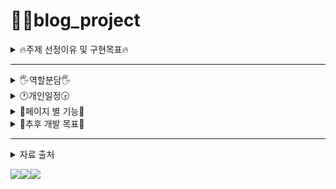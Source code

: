 # 👩‍💻blog_project

<details>

<summary>🔥주제 선정이유 및 구현목표🔥</summary> 

###### 주제선정 이유

    수업시간에 배운 내용을 활용할 수 있는 주제를 고안하다가 블로그가 가장 적합하다고 생각되어 선정



###### 구현목표

    싸이월드/블로그 등의 기능을 하는 개인 페이지
    회원가입 / 글 작성 및 삭제 / 카테고리가 나뉘어진 글 작성

</details>

---

<details>
<summary>🖐️역할분담🖐️</summary>


##### **성지혜**(조장) ❤️
+ **PowerPoint**
+ Index
+ 게시판
+ Best

##### **최예은** 🧡
+ **발표**
+ Main
+ Index -  프로필 사진
+ 회원가입
+ 로그인
+ 회원정보수정

##### **최유정** 💛
+ **README**
+ Diary

##### **최윤미** 💚
+ **Git-Hub** 
+ Gallery

</details>

<details>
<summary>🕐개인일정🕞</summary>



<details>
<summary>성지혜</summary>

|날짜|구현 기능|
| -- | -- |
|10/28|게시판 프레임워크 구성|
||Index 페이지 프레임워크 구성|
|10/31|게시판 글쓰기 기능 구현 및 오류 수정|
|11/01|게시판  글쓰기, 글 목록 완성[CSS 제외 ]|
||글 보기 오류 수정|
||검색기능 구현, 페이징 처리 기능 구현|
|11/02|글 보기 상세출력 기능 구현|
||글 수정/삭제 기능 구현|
||댓글/ 대-댓글 기능 구현|
|11/03|best 페이지 와이어프레임 구성|
|11/04|게시판 페이지  CSS|
||index 페이지 CSS|
||글 목록(list) 페이지 CSS|
|11/07|index 페이지 구조 수정|
||게시판 CSS꾸미기|
||글쓰기 기능 오류 수정|
|11/08|게시판 페이지 완성|
||best 페이지 구성, CSS 구조 잡기|
|11/09|Best 페이지 내용 입력 및 CSS|
|11/10|Best 페이지 CSS 꾸미기 완성|
||글 보기 페이지 목록보기 버튼 클릭이 이동 오류 수정|
||각 페이지 CSS 적용 안되는 페이지 수정|
|11/11|글 보기 페이지 이전, 이후 페이지로 이동하는 기능 추가 구현|

</details>

<details>
<summary>최예은</summary>

|날짜|구현 기능|
| -- | -- |
|10/21|회원가입 유효성검사|
|10/24|로그인/아이디찾기/비밀번호 찾기 백엔드 진행 및 완성|
|10/25|글쓰기, 글출력(미완성)|
|10/26|글출력(진행중)|
|10/27|글출력 완료|
|10/28|회원가입 css 완성|
|10/29|회원탈퇴 백엔드 완성|
|10/31|회원수정 진행중|
|11/1|회원수정 완료 및|
|11/2|전체 css 제작중|
|11/3|전체 css완성|
|11/4| main페이지 제작 및 css완성 (프론트만)|
|11/6|클릭하면 상단으로 이동하는 script 제작|
|11/7|main페이지 제작(프론트만)|
|11/10|프로필사진 수정하기|

</details>

<details>
<summary>최유정</summary>

|날짜|구현 기능|
| -- | -- |
|10/31|다이어리 글쓰기 메소드 구현 및 다이어리 css|
|11/01|다이어리 글 불러오기 메소드 구현 및 다이어리 css|
|11/01|선택한 날짜 일기 가져오기 메소드|
||감정 디비 가져오기 메소드(테이블 구현)|
|11/02|감정 더블 클릭 시 수정 메소드 구현|
||감정 hover,click,배경 css|
||지난 일기 이동 및 오늘의 일기로 이동|
|11/03|HTML 구조 수정 및 css|
|11/04|지난 일기 불러오기 시 완료도장 추가|
||일기 배경 더블클릭하면 바뀌게 해주는 메소드|
||오늘 이미 쓴 일기가 있으면 더이상 insert 안되게 막는 메소드|
||오늘 일기가 있는지 확인하는 메소드|
||오늘 일기 수정하게해주는 메소드|
||감정 수정 메소드 선택할 수 있도록 confirm으로 변경| 
|11/08|선택한 하트 , 목록에 있는 하트 gif 제작 및 날짜 배경 리본 png 제작|
||배경이미지png 제작( 가져온 이미지 수정 )|
|11/09|로그인시 회원넘버 세션에 저장 함수|
||호버 시 기능 알려주는 함수|
|11/10|일기 수정/작성시 이미지 번호도 같이 보냄|
||지난 일기 불러올때 감정이랑 테마도 같이 가져옴|
||날짜 선택하지 않거나 / 오늘이 아니면 작성 못하도록 막음|
||일기안씀도장 추가|
||호버시 기능 설명 알림 함수 제작|
||로그인 시 기본 감정 insert 함수 제작|
||글꼴 적용|
|11/11|이미 테이블 가지고 있는지 확인하는 함수,css 수정|

</details>

<details>
<summary>최윤미</summary>

|날짜|구현 기능|
| -- | -- |
|10/28|임시 깃 생성|
|11/01|사진첩 게시판 등록 및 레이아웃|
|11/02|사진첩 전체 출력 메소드 생성|
|11/03|프로젝트 깃 생성  / 합치기|
|11/04|전체출력 / 상세 확인 기능|
|11/08|목록보기|
|11/09|삭제 버튼 기능|
||글 목록 9개씩 출력 기능( 구현 실패 )|
|11/10|SQL 추가 및 로그인 멤버와 연결 기능 추가|
|11/11|전체적인 CSS 작성|

</details>

</details>

<details>
<summary>🔧페이지 별 기능🔧</summary>


<details>
<summary> 메인💻</summary>

+ 로그인후 처음 보게되는 화면 내 블로그로 이동 기능
+ 로그인한 회원 이름 상단에 띄워 알려주는 기능
</details>

<details>
<summary>index📄</summary>

+ 내 블로그 기본 화면
+ a 태그를 이용한 카테고리 이동 기능
+ 왼쪽에 고정해 항상 왼쪽에 존재하도록 제작
+ 선택한 카테고리 이동 기능
+ 카테고리 hover 시 색상 변경
+ 친구추가 기능
</details>

<details>
<summary>best👍</summary> 

+ 상단 이미지 hover시 글 제목을 포함한 박스 올라오는 css

</details>

<details>
<summary>갤러리🎨</summary>

+ 첨부파일을 포함한 글 작성 기능
+ 작성한 글 중 사진만 3*3으로 출력

</details>

<details>
<summary>board📘</summary>

+ 첨부파일을 포함한 글쓰기 기능
+ 작성취소 버튼에 onclick으로 reset 기능을 이용하여 작성 취소를 누르면 작성중인 내용이 지워지는 이벤트 부여
+ 등록하기 버튼에 onclick으로 이벤트를 부여해 페이지 전환 기능 부여
+ 글 검색기능 ( 제목/내용/작성자 모두 가능 )
+ 페이징처리로 5배수 출력 기능
+ 댓글 , 대댓글 기능

</details>

<details>
<summary>다이어리📆</summary>

## 주요 기능
+ 당일 일기 작성 기능
+ 당일 일기 수정 기능
+ 일기 작성 시 테마 / 감정 선택 기능 및 저장
+ input type="date" 를 이용한 달력에 onchange로 이벤트 부여해 날짜 선택 기능 부여
+ 선택한 날짜의 일기 불러오기 시 감정 / 테마 / 내용 불러오기 기능
+ 그 외 작성한 날과 작성하지 않은 날 구분을 위한 css
+ 당일이 아닌 날 테마수정/감정선택/일기작성 및 수정 막는 변수 사용해 기존 기능 보존
        
<details>
<summary>다이어리 주요 코드📆</summary>


         function load_diary(){			// - 선택한 날짜의 일기 불러오기
	    getToday()
		date = document.getElementById('date').value			// 캘린더에서 선택한 값을 date변수에 넣어주고
		document.getElementById('date').innerText = date;		// 그걸 캘린더에 넣어주고 ?? 왜했더라
		document.querySelector('.todaydate').innerText = date	// 오늘 날짜 나타내는 곳에 넣어줌
		
		$.ajax({
			url : "/blog/Diary" ,
			type : "post" ,
			async:false,
			data : { "date" : date  , "cy_num" : cy_num } ,
			success : function(re){	
				choecedate = 0;					// 날짜를 선택하면 0이 돼서 이때만 글 작성 가능
				let json = JSON.parse( re )	
				if( re != 'null' ){	// 일기가 있으면
						if( emo_no == -1 ){emosrc = '/blog/img/투명.png'}									// 하트를 아직 선택 안했으면 투명으로
						else{ emosrc = '/blog/img/입체하트'+json[0].em_no+'.png'; choice_emo.src=emosrc; }	// 선택했으면 선택한 이미지로 변경
				
						if( date != today ){ // 일기가 있고 오늘이 아니면 글 불러오기
									document.querySelector('.todaydate').value = date						// 선택한 날짜 보이도록
									document.querySelector('#content').value = '';							// 일기장 비워주기
									document.querySelector('#content').value = json[0].di_content;			// 이전 내용 불러오기
									document.getElementById('content').readOnly=true;						// 글 수정 불가
									document.querySelector('.stamp').src = "/blog/img/도장.png";				// 도장 찍어주기	
									changebackno()															// 꾸미기 및 감정 가져옴

						}else if( date == today ){		
							  loadtoday() 																	// 일단은 비워주고
							  ifalreadywr()																	// 오늘 일기가 있는지 확인하는 함수 호출
							  return;
						}
							
					}else if( re == 'null' ){
						alert('일기를 쓰지 않은 날이에요😅')
							back_img.src = "/blog/img/배경1.png"											// 기본 이미지로 변경
							emotableimg.src = "/blog/img/배경1.png"
							datebox.src = "/blog/img/날짜상자1.png"
							document.querySelector('.stamp').src = "/blog/img/일기안씀.png";				// 도장 찍어주기	
							document.querySelector('#content').value = '';								// 일기장 비워주기
							choice_emo.src='/blog/img/투명.png';											// 감정 없애주기
						if( date != today ){
							document.getElementById('content').readOnly=true;							// 글 수정 불가
						}else{
							loadtoday()
						}
							
					}
			}
		})
	}        


</details>
	
</details>

---
	
<details>
<summary>🌻Data Base🌻</summary>

![image](https://user-images.githubusercontent.com/110512929/201527044-9560d98f-575e-418f-ace0-0b391b4967eb.png)

![image](https://user-images.githubusercontent.com/110512929/201527200-0313deab-c970-4006-837a-98f10e8b0904.png)

</details>

<details>
<summary>🌼구현 이미지🌼</summary>

![image](https://user-images.githubusercontent.com/110512929/201527612-1e23c552-557a-40a6-8a79-8d5f6b63ef22.png)

![image](https://user-images.githubusercontent.com/110512929/201527890-25a2d249-5d46-4734-8c28-142c9997a33a.png)

![image](https://user-images.githubusercontent.com/110512929/201527926-685c2463-9836-4a57-88cc-86c1043b8bda.png)

</details>

---

</details>
	
<details>

<summary>🌿추후 개발 목표🌿</summary>
 
 
 + ~~친구 추가 및 친구 페이지 이동 기능~~ ( 완료 )
 + ~~내 블로그 클릭시 index.jsp 이동~~ ( 완료 ) 
 + ~~아이디 검색시 해당 블로그로 이동~~ ( 완료 )
 + ~~프로필 이미지 변경~~ ( 완료 )
 + ~~게시판 혹은 갤러리 가지고 올때 현재 블로그 주인것만 가지고 오기~~ ( 완료 )
 +  best.jsp에서 게시글 클릭시 해당 글로 이동
 + 블로그 검색 시 없는 아이디 이면 알림창 띄우기
 + 방문자수
 + 계층형[카테고리] 게시판을 구현해서 블로그 주인이 게시판을 생성
 + 게시판 에서 페이지로드 각종 오류
 + 오류난 메소드 복구
   + ~~감정 설명 수정 메소드 복구~~ ( 완료 )
   + ~~프로필 이미지 변경 복구~~ ( 완료 )
   + 회원탈퇴 기능 오류
   
</details>

---

<details>
<summary> 자료 출처 </summary>

[배경이미지](https://m.blog.naver.com/PostList.naver?blogId=westar4501&categoryNo=0)

</details>

<img src="https://img.shields.io/badge/js-C66477?style=flat-square&logo=js&logoColor=C66477"/><img src="https://img.shields.io/badge/jsp-8BC664?style=flat-square&logo=jsp&logoColor=8BC664"/><img src="https://img.shields.io/badge/mysql-FFF33D?style=flat-square&logo=mysql&logoColor=FFF33D"/>
